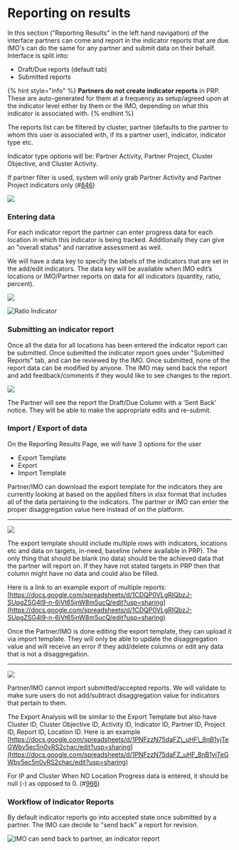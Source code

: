 # Reporting on results

In this section \("Reporting Results" in the left hand navigation\) of the interface partners can come and report in the indicator reports that are due. IMO's can do the same for any partner and submit data on their behalf. Interface is split into:

* Draft/Due reports \(default tab\)
* Submitted reports

{% hint style="info" %}
**Partners do not create indicator reports** in PRP. These are auto-generated for them at a frequency as setup/agreed upon at the indicator level either by them or the IMO, depending on what this indicator is associated with.
{% endhint %}

The reports list can be filtered by cluster, partner \(defaults to the partner to whom this user is associated with, if its a partner user\), indicator, indicator type etc.

Indicator type options will be: Partner Activity, Partner Project, Cluster Objective, and Cluster Activity. 

If partner filter is used, system will only grab Partner Activity and Partner Project indicators only \(\#[846](https://github.com/unicef/etools-partner-reporting-portal/issues/846)\)

![](../../../.gitbook/assets/screen-shot-2018-03-07-at-4.56.23-pm.png)

### Entering data

For each indicator report the partner can enter progress data for each location in which this indicator is being tracked. Additionally they can give an "overall status" and narrative assessment as well.

We will have a data key to specify the labels of the indicators that are set in the add/edit indicators. The data key will be available when IMO edit’s locations or IMO/Partner reports on data for all indicators \(quantity, ratio, percent\).



![](https://lh3.googleusercontent.com/Xf308Gio6iW1ozNvXdTTQkqb3vmATbPoUtJoKeW-Dv8I14OysdTqVdv2FcgvqIT4gtV8Klc2NvDqf3U59ibFXvbRpBywriiT8B_Wa4SmD96Y_9pI3A9RKKAJVcce3xj7zg9_f59t)

![Ratio Indicator ](../../../.gitbook/assets/reporting_01-2x.png)

### Submitting an indicator report

Once all the data for all locations has been entered the indicator report can be submitted. Once submitted the indicator report goes under "Submitted Reports" tab, and can be reviewed by the IMO. Once submitted, none of the report data can be modified by anyone. The IMO may send back the report and add feedback/comments if they would like to see changes to the report.

![](https://lh4.googleusercontent.com/X5LDkUK70raGw9nXbAHSbyRJNr_TRDZnMaEqx-IMiSuFZWCj5gvslDMr9Nj4KUpY1h-7APKzGwaxaeeDVsNZKa6QNF5ML-6tZA9s-QVnInQNMh_sWI_-CI8WpYxZs7fe0M2DVD1U)

The Partner will see the report the Draft/Due Column with a ‘Sent Back’ notice. They will be able to make the appropriate edits and re-submit.

### **Import / Export of data**

On the Reporting Results Page, we will have 3 options for the user

* Export Template
* Export
* Import Template

Partner/IMO can download the export template for the indicators they are currently looking at based on the applied filters in xlsx format that includes all of the data pertaining to the indicators. The partner or IMO can enter the proper disaggregation value here instead of on the platform.  
****

![](https://lh6.googleusercontent.com/JdcLPeZVCxZDz76q9a6FwpufirqwDfiEZj1OrRaXz06kMJOmDN81XZZQ2hbHAjT4Rrtn-T1T6BR-xL5DTI77kmupcn2QP_ISM3BrGKnv3DQLloxoWGIY5uiHe7fv8zMK5M-RFTiK)

The export template should include multiple rows with indicators, locations etc and data on targets, in-need, baseline \(where available in PRP\). The only thing that should be blank \(no data\) should be the achieved data that the partner will report on. If they have not stated targets in PRP then that column might have no data and could also be filled.

Here is a link to an example export of multiple reports: [https://docs.google.com/spreadsheets/d/1CDQP0VLgRIQbzJ-SUpgZSG4l9-n-6iVt65jnW8m5ucQ/edit?usp=sharing](https://docs.google.com/spreadsheets/d/1CDQP0VLgRIQbzJ-SUpgZSG4l9-n-6iVt65jnW8m5ucQ/edit?usp=sharing)

Once the Partner/IMO is done editing the export template, they can upload it via import template. They will only be able to update the disaggregation value and will receive an error if they add/delete columns or edit any data that is not a disaggregation.  
****

![](https://lh6.googleusercontent.com/I8LAZGL-gN1wQGK-_wxFwZCK2KSNnqByxAr1wQrdfBYJ8mI_qKkWxAiy-gUsTWr8Qsr2dyJPIY4Kta3wkK9Lx9uFsSbBbHnYMdCzPiy8aWuKCGX74r_Gh0awVt6rbI_PnoV5DfBp)

Partner/IMO cannot import submitted/accepted reports. We will validate to make sure users do not add/subtract disaggregation value for indicators that pertain to them.

The Export Analysis will be similar to the Export Template but also have Cluster ID, Cluster Objective ID, Activity ID, Indicator ID, Partner ID, Project ID, Report ID, Location ID. Here is an example  [https://docs.google.com/spreadsheets/d/1PNFzzN75daFZ\_uHF\_8nB1yjTeGWbv5ec5n0vRS2chac/edit?usp=sharing](https://docs.google.com/spreadsheets/d/1PNFzzN75daFZ_uHF_8nB1yjTeGWbv5ec5n0vRS2chac/edit?usp=sharing)

For IP and Cluster When NO Location Progress data is entered, it should be null \(-\) as opposed to 0. \(\#[966](https://github.com/unicef/etools-partner-reporting-portal/issues/966)\)

### Workflow of Indicator Reports

By default indicator reports go into accepted state once submitted by a partner. The IMO can decide to "send back" a report for revision.

![IMO can send back to partner, an indicator report](../../../.gitbook/assets/cluster_reporting___prp.png)



